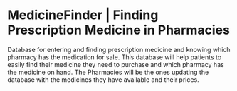 # MedicineFinder | Finding Prescription Medicine in Pharmacies
Database for entering and finding prescription medicine and knowing which pharmacy has the medication for sale. This database will help patients to easily find their medicine they need to purchase and which pharmacy has the medicine on hand. The Pharmacies will be the ones updating the database with the medicines they have available and their prices.
